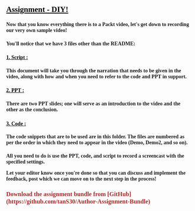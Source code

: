<h2 style="text-decoration: underline; color:black"><font face="Franklin Gothic Book"> Assignment - DIY! </font> </h2>

<h4><font face="Franklin Gothic Book"> Now that you know everything there is to a Packt video, let's get down to recording our very own sample video! </font> </h4>
<h4><font face="Franklin Gothic Book"> You'll notice that we have 3 files other than the README: </font> </h4>

<h4 style="text-decoration: underline; color:black"><font face="Franklin Gothic Book"> 1. Script </font> : <h4><font face="Franklin Gothic Book">This document will take you through the narration that needs to be given in the video, along with how and when you need to refer to the code and PPT in support. </font> </h4>

<h4 style="text-decoration: underline; color:black"><font face="Franklin Gothic Book"> 2. PPT </font> : <h4><font face="Franklin Gothic Book">There are two PPT slides; one will serve as an introduction to the video and the other as the conclusion. </font> </h4>
<h4 style="text-decoration: underline; color:black"><font face="Franklin Gothic Book"> 3. Code </font> : <h4><font face="Franklin Gothic Book">The code snippets that are to be used are in this folder. The files are numbered as per the order in which they need to appear in the video (Demo, Demo2, and so on). </font> </h4>


<h4><font face="Franklin Gothic Book">All you need to do is use the PPT, code, and script to record a screencast with the specified settings. 

Let your editor know once you're done so that you can discuss and implement the feedback, post which we can move on to the next step in the process!</font> </h4>


<h3 style="color:brown;"><font face="Franklin Gothic Book">Download the assignment bundle from [GitHub](https://github.com/tanS30/Author-Assignment-Bundle) </font>

